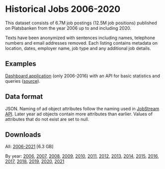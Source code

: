 # Historical Jobs 2006-2020

This dataset consists of 6.7M job postings (12.5M job positions) published on Platsbanken from the year 2006 up to and including 2020.

Texts have been anonymized with sentences including names, telephone numbers and email addresses removed. Each listing contains metadata on location, dates, employer name, job type and any additional job details.

## Examples
[Dashboard application](http://historik.azurewebsites.net/) (only 2006-2016) with an API for basic statistics and queries ([source](https://github.com/simonbe/afhistorik)).

## Data format
JSON. Naming of ad object attributes follow the naming used in [JobStream API](https://jobtechdev.se/docs/apis/jobstream/). 
Later year ad objects contain more attributes than earlier. Values of attributes that do not exist are set to null.

## Downloads

All: [2006-2021](https://minio.arbetsformedlingen.se/historiska-annonser/zip/pb_2006_2021.zip) [6.3 GB] 

By year: [2006](https://minio.arbetsformedlingen.se/historiska-annonser/zip/2006.zip), [2007](https://minio.arbetsformedlingen.se/historiska-annonser/zip/2007.zip), [2008](https://minio.arbetsformedlingen.se/historiska-annonser/zip/2008.zip), [2009](https://minio.arbetsformedlingen.se/historiska-annonser/zip/2009.zip), [2010](https://minio.arbetsformedlingen.se/historiska-annonser/zip/2010.zip), [2011](https://minio.arbetsformedlingen.se/historiska-annonser/zip/2011.zip), [2012](https://minio.arbetsformedlingen.se/historiska-annonser/zip/2012.zip), [2013](https://minio.arbetsformedlingen.se/historiska-annonser/zip/2013.zip), [2014](https://minio.arbetsformedlingen.se/historiska-annonser/zip/2014.zip), [2015](https://minio.arbetsformedlingen.se/historiska-annonser/zip/2015.zip), [2016](https://minio.arbetsformedlingen.se/historiska-annonser/zip/2016.zip), [2017](https://minio.arbetsformedlingen.se/historiska-annonser/zip/2017.zip), [2018](https://minio.arbetsformedlingen.se/historiska-annonser/zip/2018.zip), [2019](https://minio.arbetsformedlingen.se/historiska-annonser/zip/2019.zip), [2020](https://minio.arbetsformedlingen.se/historiska-annonser/zip/2020.zip), [2021](https://minio.arbetsformedlingen.se/historiska-annonser/zip/2021.zip)